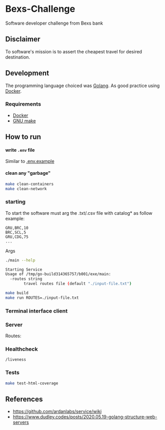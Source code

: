 # Bexs-Challenge

Software developer challenge from Bexs bank

## Disclaimer

To software's mission is to assert the cheapest travel for desired destination.

## Development

The programming language choiced was [Golang](https://golang.org/).
As good practice using [Docker](https://docs.docker.com/).
<!-- TODO code climate -->

### Requirements

- [Docker](https://docs.docker.com/)
- [GNU make](https://www.gnu.org/software/make/)

## How to run

#### write `.env` file

Similar to [.env.example](./.env.example)

#### clean any "garbage"

```bash
make clean-containers
make clean-network
```

### starting

To start the software must arg the .txt/.csv file with catalog* as follow example:

```csv
GRU,BRC,10
BRC,SCL,5
GRU,CDG,75
...
```

Args

```bash
./main --help

Starting Service
Usage of /tmp/go-build314365757/b001/exe/main:
  -routes string
        travel routes file (default "./input-file.txt")
```

```bash
make build
make run ROUTES=./input-file.txt
```

### Terminal interface client

<!-- TODO decrever como usar via terminal -->

### Server

<!-- TODO decrever como usar via api -->
<!-- TODO add postman collection -->

Routes:

### Healthcheck

`/liveness`
<!-- TODO liveness readness as k8s pattern-->

### Tests

```bash
make test-html-coverage
```

## References

- https://github.com/ardanlabs/service/wiki
- https://www.dudley.codes/posts/2020.05.19-golang-structure-web-servers

<!-- TODO add dockerignore -->
